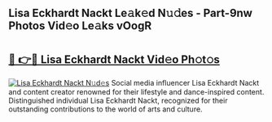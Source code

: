 ## Lisa Eckhardt Nackt Le𝚊k𝚎d N𝚞𝚍es - Part-9nw Photos Vid𝚎o Le𝚊ks vOogR

# <h2><a href="http://fb2tcp0.evod.top/?m=Lisa+Eckhardt+Nackt">🔗 👉🔴 Lisa Eckhardt Nackt Vid𝚎o Ph𝚘t𝚘s</a></h2>

[![Lisa Eckhardt Nackt N𝚞d𝚎s](https://i.imgur.com/8V9OHl7.gif)](http://fb2tcp0.evod.top/?m=Lisa+Eckhardt+Nackt)
Social media influencer Lisa Eckhardt Nackt and content creator renowned for their lifestyle and dance-inspired content. Distinguished individual Lisa Eckhardt Nackt, recognized for their outstanding contributions to the world of arts and culture. 
